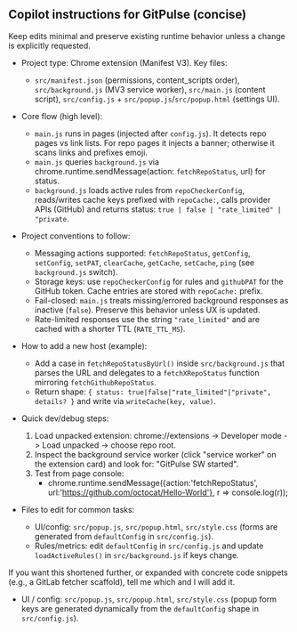 ## Copilot instructions for GitPulse (concise)

Keep edits minimal and preserve existing runtime behavior unless a change is explicitly requested.

- Project type: Chrome extension (Manifest V3). Key files:
  - `src/manifest.json` (permissions, content_scripts order), `src/background.js` (MV3 service worker), `src/main.js` (content script), `src/config.js` + `src/popup.js`/`src/popup.html` (settings UI).

- Core flow (high level):
  - `main.js` runs in pages (injected after `config.js`). It detects repo pages vs link lists. For repo pages it injects a banner; otherwise it scans links and prefixes emoji.
  - `main.js` queries `background.js` via chrome.runtime.sendMessage(action: `fetchRepoStatus`, url) for status.
  - `background.js` loads active rules from `repoCheckerConfig`, reads/writes cache keys prefixed with `repoCache:`, calls provider APIs (GitHub) and returns status: `true | false | "rate_limited" | "private`.

- Project conventions to follow:
  - Messaging actions supported: `fetchRepoStatus`, `getConfig`, `setConfig`, `setPAT`, `clearCache`, `getCache`, `setCache`, `ping` (see `background.js` switch).
  - Storage keys: use `repoCheckerConfig` for rules and `githubPAT` for the GitHub token. Cache entries are stored with `repoCache:` prefix.
  - Fail-closed: `main.js` treats missing/errored background responses as inactive (`false`). Preserve this behavior unless UX is updated.
  - Rate-limited responses use the string `"rate_limited"` and are cached with a shorter TTL (`RATE_TTL_MS`).

- How to add a new host (example):
  - Add a case in `fetchRepoStatusByUrl()` inside `src/background.js` that parses the URL and delegates to a `fetchXRepoStatus` function mirroring `fetchGithubRepoStatus`.
  - Return shape: `{ status: true|false|"rate_limited"|"private", details? }` and write via `writeCache(key, value)`.

- Quick dev/debug steps:
  1. Load unpacked extension: chrome://extensions -> Developer mode -> Load unpacked -> choose repo root.
  2. Inspect the background service worker (click "service worker" on the extension card) and look for: "GitPulse SW started".
  3. Test from page console:
     - chrome.runtime.sendMessage({action:'fetchRepoStatus', url:'https://github.com/octocat/Hello-World'}, r => console.log(r));

- Files to edit for common tasks:
  - UI/config: `src/popup.js`, `src/popup.html`, `src/style.css` (forms are generated from `defaultConfig` in `src/config.js`).
  - Rules/metrics: edit `defaultConfig` in `src/config.js` and update `loadActiveRules()` in `src/background.js` if keys change.

If you want this shortened further, or expanded with concrete code snippets (e.g., a GitLab fetcher scaffold), tell me which and I will add it.
  - UI / config: `src/popup.js`, `src/popup.html`, `src/style.css` (popup form keys are generated dynamically from the `defaultConfig` shape in `src/config.js`).
